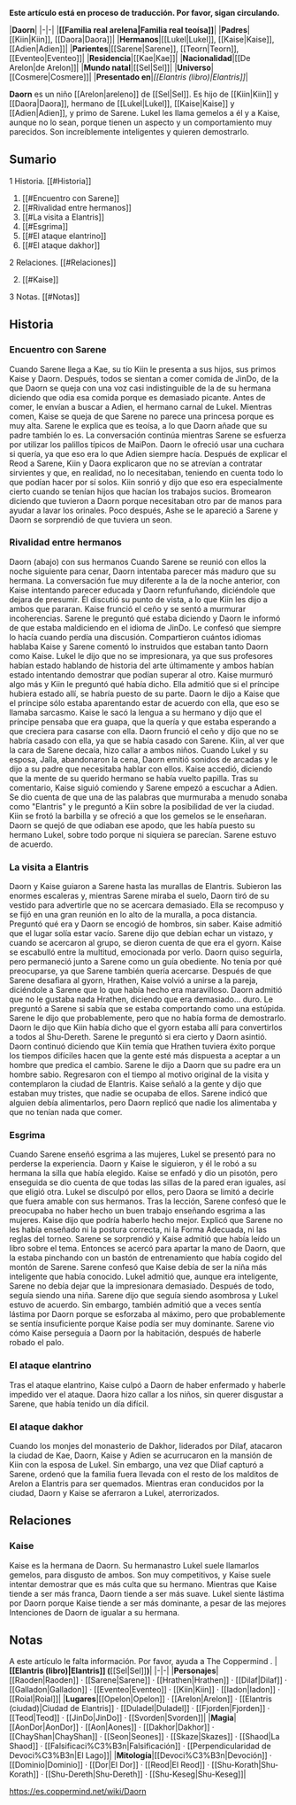 **Este artículo está en proceso de traducción. Por favor, sigan circulando.**


|**Daorn**|
|-|-|
|**[[Familia real arelena\|Familia real teoísa]]**|
|**Padres**|[[Kiin\|Kiin]], [[Daora\|Daora]]|
|**Hermanos**|[[Lukel\|Lukel]], [[Kaise\|Kaise]], [[Adien\|Adien]]|
|**Parientes**|[[Sarene\|Sarene]], [[Teorn\|Teorn]], [[Eventeo\|Eventeo]]|
|**Residencia**|[[Kae\|Kae]]|
|**Nacionalidad**|[[De Arelon\|de Arelon]]|
|**Mundo natal**|[[Sel\|Sel]]|
|**Universo**|[[Cosmere\|Cosmere]]|
|**Presentado en**|*[[Elantris (libro)\|Elantris]]*|

**Daorn** es un niño [[Arelon\|areleno]] de [[Sel\|Sel]].
Es hijo de [[Kiin\|Kiin]] y [[Daora\|Daora]], hermano de [[Lukel\|Lukel]], [[Kaise\|Kaise]] y [[Adien\|Adien]], y primo de Sarene.
Lukel les llama gemelos a él y a Kaise, aunque no lo sean, porque tienen un aspecto y un comportamiento muy parecidos. Son increíblemente inteligentes y quieren demostrarlo.

## Sumario

1 Historia. [[#Historia]] 

1. [[#Encuentro con Sarene]] 
1. [[#Rivalidad entre hermanos]] 
1. [[#La visita a Elantris]] 
1. [[#Esgrima]] 
1. [[#El ataque elantrino]] 
1. [[#El ataque dakhor]] 


2 Relaciones. [[#Relaciones]] 

2. [[#Kaise]] 


3 Notas. [[#Notas]] 


## Historia
### Encuentro con Sarene
Cuando Sarene llega a Kae, su tío Kiin le presenta a sus hijos, sus primos Kaise y Daorn. Después, todos se sientan a comer comida de JinDo, de la que Daorn se queja con una voz casi indistinguible de la de su hermana diciendo que odia esa comida porque es demasiado picante. Antes de comer, le envían a buscar a Adien, el hermano carnal de Lukel.
Mientras comen, Kaise se queja de que Sarene no parece una princesa porque es muy alta. Sarene le explica que es teoísa, a lo que Daorn añade que su padre también lo es. La conversación continúa mientras Sarene se esfuerza por utilizar los palillos típicos de MaiPon. Daorn le ofreció usar una cuchara si quería, ya que eso era lo que Adien siempre hacía.
Después de explicar el Reod a Sarene, Kiin y Daora explicaron que no se atrevían a contratar sirvientes y que, en realidad, no lo necesitaban, teniendo en cuenta todo lo que podían hacer por sí solos. Kiin sonrió y dijo que eso era especialmente cierto cuando se tenían hijos que hacían los trabajos sucios. Bromearon diciendo que tuvieron a Daorn porque necesitaban otro par de manos para ayudar a lavar los orinales. Poco después, Ashe se le apareció a Sarene y Daorn se sorprendió de que tuviera un seon.

### Rivalidad entre hermanos
  Daorn (abajo) con sus hermanos
Cuando Sarene se reunió con ellos la noche siguiente para cenar, Daorn intentaba parecer más maduro que su hermana. La conversación fue muy diferente a la de la noche anterior, con Kaise intentando parecer educada y Daorn refunfuñando, diciéndole que dejara de presumir. Él discutió su punto de vista, a lo que Kiin les dijo a ambos que pararan.
Kaise frunció el ceño y se sentó a murmurar incoherencias. Sarene le preguntó qué estaba diciendo y Daorn le informó de que estaba maldiciendo en el idioma de JinDo. Le confesó que siempre lo hacía cuando perdía una discusión. Compartieron cuántos idiomas hablaba Kaise y Sarene comentó lo instruidos que estaban tanto Daorn como Kaise. Lukel le dijo que no se impresionara, ya que sus profesores habían estado hablando de historia del arte últimamente y ambos habían estado intentando demostrar que podían superar al otro.
Kaise murmuró algo más y Kiin le preguntó qué había dicho. Ella admitió que si el príncipe hubiera estado allí, se habría puesto de su parte. Daorn le dijo a Kaise que el príncipe sólo estaba aparentando estar de acuerdo con ella, que eso se llamaba sarcasmo. Kaise le sacó la lengua a su hermano y dijo que el príncipe pensaba que era guapa, que la quería y que estaba esperando a que creciera para casarse con ella. Daorn frunció el ceño y dijo que no se habría casado con ella, ya que se había casado con Sarene. Kiin, al ver que la cara de Sarene decaía, hizo callar a ambos niños.
Cuando Lukel y su esposa, Jalla, abandonaron la cena, Daorn emitió sonidos de arcadas y le dijo a su padre que necesitaba hablar con ellos. Kaise accedió, diciendo que la mente de su querido hermano se había vuelto papilla. Tras su comentario, Kaise siguió comiendo y Sarene empezó a escuchar a Adien. Se dio cuenta de que una de las palabras que murmuraba a menudo sonaba como "Elantris" y le preguntó a Kiin sobre la posibilidad de ver la ciudad. Kiin se frotó la barbilla y se ofreció a que los gemelos se le enseñaran. Daorn se quejó de que odiaban ese apodo, que les había puesto su hermano Lukel, sobre todo porque ni siquiera se parecían. Sarene estuvo de acuerdo.

### La visita a Elantris
Daorn y Kaise guiaron a Sarene hasta las murallas de Elantris. Subieron las enormes escaleras y, mientras Sarene miraba el suelo, Daorn tiró de su vestido para advertirle que no se acercara demasiado. Ella se recompuso y se fijó en una gran reunión en lo alto de la muralla, a poca distancia.
Preguntó qué era y Daorn se encogió de hombros, sin saber. Kaise admitió que el lugar solía estar vacío. Sarene dijo que debían echar un vistazo, y cuando se acercaron al grupo, se dieron cuenta de que era el gyorn. Kaise se escabulló entre la multitud, emocionada por verlo. Daorn quiso seguirla, pero permaneció junto a Sarene como un guía obediente. No tenía por qué preocuparse, ya que Sarene también quería acercarse.
Después de que Sarene desafiara al gyorn, Hrathen, Kaise volvió a unirse a la pareja, diciéndole a Sarene que lo que había hecho era maravilloso. Daorn admitió que no le gustaba nada Hrathen, diciendo que era demasiado... duro. Le preguntó a Sarene si sabía que se estaba comportando como una estúpida. Sarene le dijo que probablemente, pero que no había forma de demostrarlo. Daorn le dijo que Kiin había dicho que el gyorn estaba allí para convertirlos a todos al Shu-Dereth. Sarene le preguntó si era cierto y Daorn asintió.
Daorn continuó diciendo que Kiin temía que Hrathen tuviera éxito porque los tiempos difíciles hacen que la gente esté más dispuesta a aceptar a un hombre que predica el cambio. Sarene le dijo a Daorn que su padre era un hombre sabio.
Regresaron con el tiempo al motivo original de la visita y contemplaron la ciudad de Elantris. Kaise señaló a la gente y dijo que estaban muy tristes, que nadie se ocupaba de ellos. Sarene indicó que alguien debía alimentarlos, pero Daorn replicó que nadie los alimentaba y que no tenían nada que comer.

### Esgrima
Cuando Sarene enseñó esgrima a las mujeres, Lukel se presentó para no perderse la experiencia. Daorn y Kaise le siguieron, y él le robó a su hermana la silla que había elegido. Kaise se enfadó y dio un pisotón, pero enseguida se dio cuenta de que todas las sillas de la pared eran iguales, así que eligió otra. Lukel se disculpó por ellos, pero Daora se limitó a decirle que fuera amable con sus hermanos.
Tras la lección, Sarene confesó que le preocupaba no haber hecho un buen trabajo enseñando esgrima a las mujeres. Kaise dijo que podría haberlo hecho mejor. Explicó que Sarene no les había enseñado ni la postura correcta, ni la Forma Adecuada, ni las reglas del torneo. Sarene se sorprendió y Kaise admitió que había leído un libro sobre el tema. Entonces se acercó para apartar la mano de Daorn, que la estaba pinchando con un bastón de entrenamiento que había cogido del montón de Sarene.
Sarene confesó que Kaise debía de ser la niña más inteligente que había conocido. Lukel admitió que, aunque era inteligente, Sarene no debía dejar que la impresionara demasiado. Después de todo, seguía siendo una niña. Sarene dijo que seguía siendo asombrosa y Lukel estuvo de acuerdo. Sin embargo, también admitió que a veces sentía lástima por Daorn porque se esforzaba al máximo, pero que probablemente se sentía insuficiente porque Kaise podía ser muy dominante. Sarene vio cómo Kaise perseguía a Daorn por la habitación, después de haberle robado el palo.

### El ataque elantrino
Tras el ataque elantrino, Kaise culpó a Daorn de haber enfermado y haberle impedido ver el ataque. Daora hizo callar a los niños, sin querer disgustar a Sarene, que había tenido un día difícil.

### El ataque dakhor
Cuando los monjes del monasterio de Dakhor, liderados por Dilaf, atacaron la ciudad de Kae, Daorn, Kaise y Adien se acurrucaron en la mansión de Kiin con la esposa de Lukel. Sin embargo, una vez que Dliaf capturó a Sarene, ordenó que la familia fuera llevada con el resto de los malditos de Arelon a Elantris para ser quemados. Mientras eran conducidos por la ciudad, Daorn y Kaise se aferraron a Lukel, aterrorizados.

## Relaciones
### Kaise
Kaise es la hermana de Daorn. Su hermanastro Lukel suele llamarlos gemelos, para disgusto de ambos. Son muy competitivos, y Kaise suele intentar demostrar que es más culta que su hermano. Mientras que Kaise tiende a ser más franca, Daorn tiende a ser más suave. Lukel siente lástima por Daorn porque Kaise tiende a ser más dominante, a pesar de las mejores Intenciones de Daorn de igualar a su hermana.

## Notas

A este artículo le falta información. Por favor, ayuda a The Coppermind .
|**[[Elantris (libro)\|Elantris]] (**[[Sel\|Sel]]**)**|
|-|-|
|**Personajes**|[[Raoden\|Raoden]] · [[Sarene\|Sarene]] · [[Hrathen\|Hrathen]] · [[Dilaf\|Dilaf]] · [[Galladon\|Galladon]] · [[Eventeo\|Eventeo]] · [[Kiin\|Kiin]] · [[Iadon\|Iadon]] · [[Roial\|Roial]]|
|**Lugares**|[[Opelon\|Opelon]] · [[Arelon\|Arelon]] · [[Elantris (ciudad)\|Ciudad de Elantris]] · [[Duladel\|Duladel]] · [[Fjorden\|Fjorden]] · [[Teod\|Teod]] · [[JinDo\|JinDo]] · [[Svorden\|Svorden]]|
|**Magia**|[[AonDor\|AonDor]] · [[Aon\|Aones]] · [[Dakhor\|Dakhor]] · [[ChayShan\|ChayShan]] · [[Seon\|Seones]] · [[Skaze\|Skazes]] · [[Shaod\|La Shaod]] · [[Falsificaci%C3%B3n\|Falsificación]] · [[Perpendicularidad de Devoci%C3%B3n\|El Lago]]|
|**Mitología**|[[Devoci%C3%B3n\|Devoción]] · [[Dominio\|Dominio]] · [[Dor\|El Dor]] · [[Reod\|El Reod]] · [[Shu-Korath\|Shu-Korath]] · [[Shu-Dereth\|Shu-Dereth]] · [[Shu-Keseg\|Shu-Keseg]]|



https://es.coppermind.net/wiki/Daorn